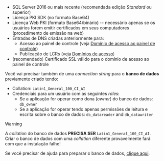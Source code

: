 ﻿* SQL Server 2016 ou mais recente (recomendada edição *Standard* ou superior)
* Licença PKI SDK (no formato Base64)
* Licença Web PKI (formato Base64/binário) -- necessário apenas se os usuários forem emitir certificados em seus computadores (procedimento de emissão na web)
* Entradas de DNS criadas anteriormente para:
    * Acesso ao painel de controle (veja [Domínio de acesso ao painel de controle](../index.md#dashboard-domain))
    * Publicação de LCRs (veja [Domínios de acesso](../index.md#access-domains))
* (recomendado) Certificado SSL válido para o domínio de acesso ao painel de controle

Você vai precisar também de uma *connection string* para o **banco de dados** previamente criado tendo:

* Collation: `Latin1_General_100_CI_AI`
* Credenciais para um usuário com as seguintes *roles*:
    * Se a aplicação for operar como dona (*owner*) do banco de dados: `db_owner`
    * Se a aplicação for operar tendo apenas permissões de leitura e escrita sobre o banco de dados: `db_datareader` and `db_datawriter`

> [!WARNING]
> A *collation* do banco de dados **PRECISA SER** `Latin1_General_100_CI_AI`. Criar o banco de dados com uma *collation* diferente provavelmente fará com que a instalação falhe!

Se você precisar de ajuda para preparar o banco de dados, [clique aqui](../prepare-database.md).
